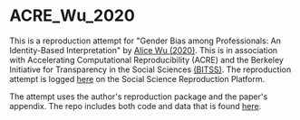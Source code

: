 # ACRE_Wu_2020

This is a reproduction attempt for "Gender Bias among Professionals: An Identity-Based Interpretation" by [Alice Wu (2020)](https://direct.mit.edu/rest/article/102/5/867/96767/Gender-Bias-among-Professionals-An-Identity-Based). This is in association with Accelerating Computational Reproducibility (ACRE) and the Berkeley Initiative for Transparency in the Social Sciences [(BITSS)](https://www.bitss.org/). The reproduction attempt is logged [here](https://www.bitss.org/) on the Social Science Reproduction Platform.

The attempt uses the author's reproduction package and the paper's appendix. The repo includes both code and data that is found [here](https://dataverse.harvard.edu/dataset.xhtml?persistentId=doi:10.7910/DVN/BLEBHI).
